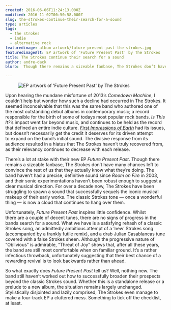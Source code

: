 ```yaml
---
created: 2016-06-06T11:24:13.000Z
modified: 2016-11-02T00:50:58.000Z
slug: the-strokes-continue-their-search-for-a-sound
type: articles
tags:
  - the strokes
  - indie
  - alternative rock
featuredimage: album-artwork/future-present-past-the-strokes.jpg
featuredimageAlt: EP artwork of 'Future Present Past' by The Strokes
title: The Strokes continue their search for a sound
author: andre-dack
blurb:  Though there remains a sizeable fanbase, The Strokes don’t have many chances left to convince the rest of us they actually know what they’re doing.

---
```


<figure class="wide">
  <img src="album-artwork/future-present-past-the-strokes.jpg" alt="EP artwork of 'Future Present Past' by The Strokes" />
  <figcaption></figcaption>
</figure>

Upon hearing the mundane misfortune of 2013’s *Comedown Machine*, I couldn’t help but wonder how such a decline had occurred in The Strokes. It seemed inconceivable that this was the same band who authored one of the most outstanding debut albums in contemporary music; a record responsible for the birth of some of todays most popular rock bands. *Is This It?*’s impact went far beyond music, and continues to be held as the record that defined an entire indie culture. [*First Impressions of Earth*](/reviews/the-strokes-first-impressions-of-earth/) had its issues, but doesn’t necessarily get the credit it deserves for its driven attempt to expand on the band’s initial sound. The divisive response from its audience resulted in a hiatus that The Strokes haven’t truly recovered from, as their relevancy continues to decrease with each release.

There’s a lot at stake with their new EP *Future Present Past*. Though there remains a sizeable fanbase, The Strokes don’t have many chances left to convince the rest of us that they actually know what they’re doing. The band haven’t had a precise, definitive sound since *Room on Fire* in 2003, and their sonic experimentations haven’t been robust enough to suggest a clear musical direction. For over a decade now, The Strokes have been struggling to spawn a sound that successfully sequels the iconic musical makeup of their early works. The classic Strokes tone — once a wonderful thing — is now a cloud that continues to hang over them.

Unfortunately, *Future Present Past* inspires little confidence. Whilst there are a couple of decent tunes, there are no signs of progress in the bands search for a sound. What we have is a satisfying rehash of a classic Strokes song, an admittedly ambitious attempt of a ‘new’ Strokes song (accompanied by a frankly futile remix), and a drab Julian Casablancas tune covered with a false Strokes sheen. Although the progressive nature of “Oblivious” is admirable, “Threat of Joy” shows that, after all these years, the band are still most comfortable when on familiar ground. It’s a rather infectious throwback, unfortunately suggesting that their best chance of a rewarding revival is to look backwards rather than ahead.

So what exactly does *Future Present Past* tell us? Well, nothing new. The band still haven’t worked out how to successfully broaden their prospects beyond the classic Strokes sound. Whether this is a standalone release or a prelude to a new album, the situation remains largely unchanged. Stylistically disjointed and lazily comprised, The Strokes even manage to make a four-track EP a cluttered mess. Something to tick off the checklist, at least.